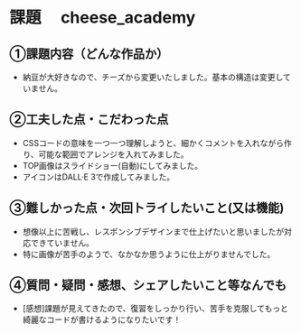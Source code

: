 # 課題　 cheese_academy

## ①課題内容（どんな作品か）
- 納豆が大好きなので、チーズから変更いたしました。基本の構造は変更していません。

## ②工夫した点・こだわった点
- CSSコードの意味を一つ一つ理解しようと、細かくコメントを入れながら作り、可能な範囲でアレンジを入れてみました。
- TOP画像はスライドショー(自動)にしてみました。
- アイコンはDALL·E 3で作成してみました。

## ③難しかった点・次回トライしたいこと(又は機能)
- 想像以上に苦戦し、レスポンシブデザインまで仕上げたいと思いましたが対応できていません。
- 特に画像が苦手のようで、なかなか思うように仕上がりませんでした。

## ④質問・疑問・感想、シェアしたいこと等なんでも
- [感想]課題が見えてきたので、復習をしっかり行い、苦手を克服してもっと綺麗なコードが書けるようになりたいです！
